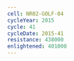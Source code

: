 ```yaml
---
cell: NR02-GOLF-04
cycleYear: 2015
cycle: 41
cycleDate: 2015-41
resistance: 438000
enlightened: 401000 
---
```

      